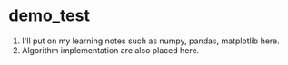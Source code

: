 # demo_test

1. I'll put on my learning notes such as numpy, pandas, matplotlib here.
2. Algorithm implementation are also placed here.